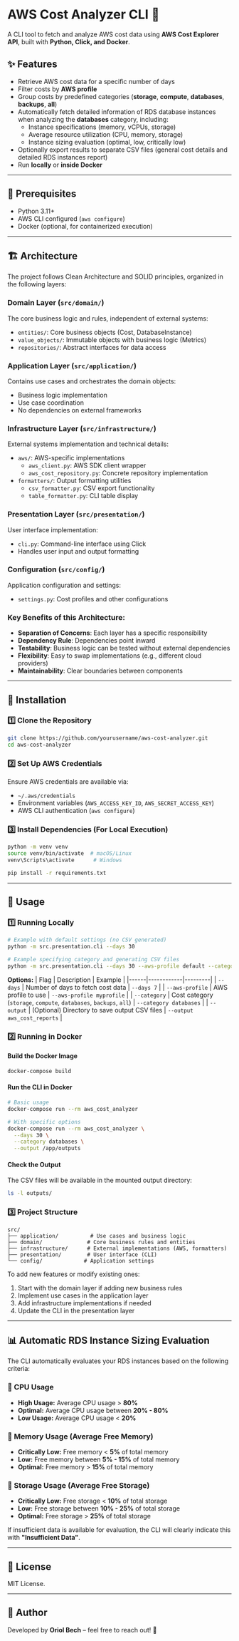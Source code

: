 # AWS Cost Analyzer CLI 🚀

A CLI tool to fetch and analyze AWS cost data using **AWS Cost Explorer API**, built with **Python, Click, and Docker**.

## ✨ Features
- Retrieve AWS cost data for a specific number of days
- Filter costs by **AWS profile**
- Group costs by predefined categories (**storage**, **compute**, **databases**, **backups**, **all**)
- Automatically fetch detailed information of RDS database instances when analyzing the **databases** category, including:
  - Instance specifications (memory, vCPUs, storage)
  - Average resource utilization (CPU, memory, storage)
  - Instance sizing evaluation (optimal, low, critically low)
- Optionally export results to separate CSV files (general cost details and detailed RDS instances report)
- Run **locally** or **inside Docker**

---

## 👥 Prerequisites
- Python 3.11+
- AWS CLI configured (`aws configure`)
- Docker (optional, for containerized execution)

---

## 🏗️ Architecture

The project follows Clean Architecture and SOLID principles, organized in the following layers:

### Domain Layer (`src/domain/`)
The core business logic and rules, independent of external systems:
- `entities/`: Core business objects (Cost, DatabaseInstance)
- `value_objects/`: Immutable objects with business logic (Metrics)
- `repositories/`: Abstract interfaces for data access

### Application Layer (`src/application/`)
Contains use cases and orchestrates the domain objects:
- Business logic implementation
- Use case coordination
- No dependencies on external frameworks

### Infrastructure Layer (`src/infrastructure/`)
External systems implementation and technical details:
- `aws/`: AWS-specific implementations
  - `aws_client.py`: AWS SDK client wrapper
  - `aws_cost_repository.py`: Concrete repository implementation
- `formatters/`: Output formatting utilities
  - `csv_formatter.py`: CSV export functionality
  - `table_formatter.py`: CLI table display

### Presentation Layer (`src/presentation/`)
User interface implementation:
- `cli.py`: Command-line interface using Click
- Handles user input and output formatting

### Configuration (`src/config/`)
Application configuration and settings:
- `settings.py`: Cost profiles and other configurations

### Key Benefits of this Architecture:
- **Separation of Concerns**: Each layer has a specific responsibility
- **Dependency Rule**: Dependencies point inward
- **Testability**: Business logic can be tested without external dependencies
- **Flexibility**: Easy to swap implementations (e.g., different cloud providers)
- **Maintainability**: Clear boundaries between components

---

## 👅 Installation

### 1️⃣ **Clone the Repository**
```sh
git clone https://github.com/yourusername/aws-cost-analyzer.git
cd aws-cost-analyzer
```

### 2️⃣ **Set Up AWS Credentials**
Ensure AWS credentials are available via:
- `~/.aws/credentials`
- Environment variables (`AWS_ACCESS_KEY_ID`, `AWS_SECRET_ACCESS_KEY`)
- AWS CLI authentication (`aws configure`)

### 3️⃣ **Install Dependencies (For Local Execution)**
```sh
python -m venv venv
source venv/bin/activate  # macOS/Linux
venv\Scripts\activate      # Windows

pip install -r requirements.txt
```

---

## 🚀 Usage

### **1️⃣ Running Locally**

```sh
# Example with default settings (no CSV generated)
python -m src.presentation.cli --days 30

# Example specifying category and generating CSV files
python -m src.presentation.cli --days 30 --aws-profile default --category databases --output aws_cost_reports
```

**Options:**
| Flag | Description | Example |
|------|------------|---------|
| `--days` | Number of days to fetch cost data | `--days 7` |
| `--aws-profile` | AWS profile to use | `--aws-profile myprofile` |
| `--category` | Cost category (`storage`, `compute`, `databases`, `backups`, `all`) | `--category databases` |
| `--output` | (Optional) Directory to save output CSV files | `--output aws_cost_reports` |

### **2️⃣ Running in Docker**

#### **Build the Docker Image**
```sh
docker-compose build
```

#### **Run the CLI in Docker**
```sh
# Basic usage
docker-compose run --rm aws_cost_analyzer

# With specific options
docker-compose run --rm aws_cost_analyzer \
  --days 30 \
  --category databases \
  --output /app/outputs
```

#### **Check the Output**
The CSV files will be available in the mounted output directory:
```sh
ls -l outputs/
```

### **3️⃣ Project Structure**
```
src/
├── application/          # Use cases and business logic
├── domain/              # Core business rules and entities
├── infrastructure/      # External implementations (AWS, formatters)
├── presentation/        # User interface (CLI)
└── config/             # Application settings
```

To add new features or modify existing ones:
1. Start with the domain layer if adding new business rules
2. Implement use cases in the application layer
3. Add infrastructure implementations if needed
4. Update the CLI in the presentation layer

---

## 📊 Automatic RDS Instance Sizing Evaluation

The CLI automatically evaluates your RDS instances based on the following criteria:

### 🚦 CPU Usage
- **High Usage:** Average CPU usage > **80%**
- **Optimal:** Average CPU usage between **20% - 80%**
- **Low Usage:** Average CPU usage < **20%**

### 🧠 Memory Usage (Average Free Memory)
- **Critically Low:** Free memory < **5%** of total memory
- **Low:** Free memory between **5% - 15%** of total memory
- **Optimal:** Free memory > **15%** of total memory

### 💾 Storage Usage (Average Free Storage)
- **Critically Low:** Free storage < **10%** of total storage
- **Low:** Free storage between **10% - 25%** of total storage
- **Optimal:** Free storage > **25%** of total storage

If insufficient data is available for evaluation, the CLI will clearly indicate this with **"Insufficient Data"**.

---

## 📄 **License**
MIT License.

---

## 🎡 **Author**
Developed by **Oriol Bech** – feel free to reach out! 🚀